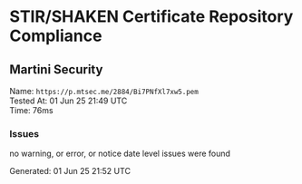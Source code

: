# STIR/SHAKEN Certificate Repository Compliance

## Martini Security

Name: `https://p.mtsec.me/2884/Bi7PNfXl7xw5.pem`\
Tested At: 01 Jun 25 21:49 UTC\
Time: 76ms

### Issues

no warning, or error, or notice date level issues were found

Generated: 01 Jun 25 21:52 UTC